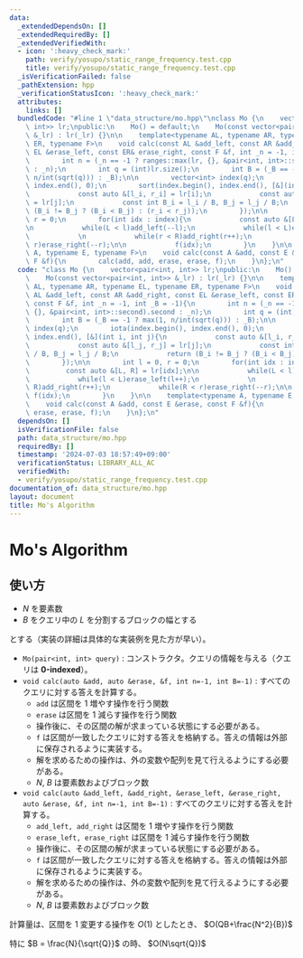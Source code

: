 ```yaml
---
data:
  _extendedDependsOn: []
  _extendedRequiredBy: []
  _extendedVerifiedWith:
  - icon: ':heavy_check_mark:'
    path: verify/yosupo/static_range_frequency.test.cpp
    title: verify/yosupo/static_range_frequency.test.cpp
  _isVerificationFailed: false
  _pathExtension: hpp
  _verificationStatusIcon: ':heavy_check_mark:'
  attributes:
    links: []
  bundledCode: "#line 1 \"data_structure/mo.hpp\"\nclass Mo {\n    vector<pair<int,\
    \ int>> lr;\npublic:\n    Mo() = default;\n    Mo(const vector<pair<int, int>>\
    \ &_lr) : lr(_lr) {}\n\n    template<typename AL, typename AR, typename EL, typename\
    \ ER, typename F>\n    void calc(const AL &add_left, const AR &add_right, const\
    \ EL &erase_left, const ER& erase_right, const F &f, int _n = -1, int _B = -1){\n\
    \        int n = (_n == -1 ? ranges::max(lr, {}, &pair<int, int>::second).second\
    \ : _n);\n        int q = (int)lr.size();\n        int B = (_B == -1 ? max(1,\
    \ n/int(sqrt(q))) : _B);\n\n        vector<int> index(q);\n        iota(index.begin(),\
    \ index.end(), 0);\n        sort(index.begin(), index.end(), [&](int i, int j){\n\
    \            const auto &[l_i, r_i] = lr[i];\n            const auto &[l_j, r_j]\
    \ = lr[j];\n            const int B_i = l_i / B, B_j = l_j / B;\n            return\
    \ (B_i != B_j ? (B_i < B_j) : (r_i < r_j));\n        });\n\n        int l = 0,\
    \ r = 0;\n        for(int idx : index){\n            const auto &[L, R] = lr[idx];\n\
    \n            while(L < l)add_left(--l);\n            while(l < L)erase_left(l++);\n\
    \            \n            while(r < R)add_right(r++);\n            while(R <\
    \ r)erase_right(--r);\n\n            f(idx);\n        }\n    }\n\n    template<typename\
    \ A, typename E, typename F>\n    void calc(const A &add, const E &erase, const\
    \ F &f){\n        calc(add, add, erase, erase, f);\n    }\n};\n"
  code: "class Mo {\n    vector<pair<int, int>> lr;\npublic:\n    Mo() = default;\n\
    \    Mo(const vector<pair<int, int>> &_lr) : lr(_lr) {}\n\n    template<typename\
    \ AL, typename AR, typename EL, typename ER, typename F>\n    void calc(const\
    \ AL &add_left, const AR &add_right, const EL &erase_left, const ER& erase_right,\
    \ const F &f, int _n = -1, int _B = -1){\n        int n = (_n == -1 ? ranges::max(lr,\
    \ {}, &pair<int, int>::second).second : _n);\n        int q = (int)lr.size();\n\
    \        int B = (_B == -1 ? max(1, n/int(sqrt(q))) : _B);\n\n        vector<int>\
    \ index(q);\n        iota(index.begin(), index.end(), 0);\n        sort(index.begin(),\
    \ index.end(), [&](int i, int j){\n            const auto &[l_i, r_i] = lr[i];\n\
    \            const auto &[l_j, r_j] = lr[j];\n            const int B_i = l_i\
    \ / B, B_j = l_j / B;\n            return (B_i != B_j ? (B_i < B_j) : (r_i < r_j));\n\
    \        });\n\n        int l = 0, r = 0;\n        for(int idx : index){\n   \
    \         const auto &[L, R] = lr[idx];\n\n            while(L < l)add_left(--l);\n\
    \            while(l < L)erase_left(l++);\n            \n            while(r <\
    \ R)add_right(r++);\n            while(R < r)erase_right(--r);\n\n           \
    \ f(idx);\n        }\n    }\n\n    template<typename A, typename E, typename F>\n\
    \    void calc(const A &add, const E &erase, const F &f){\n        calc(add, add,\
    \ erase, erase, f);\n    }\n};\n"
  dependsOn: []
  isVerificationFile: false
  path: data_structure/mo.hpp
  requiredBy: []
  timestamp: '2024-07-03 18:57:49+09:00'
  verificationStatus: LIBRARY_ALL_AC
  verifiedWith:
  - verify/yosupo/static_range_frequency.test.cpp
documentation_of: data_structure/mo.hpp
layout: document
title: Mo's Algorithm
---
```


# Mo's Algorithm

## 使い方

- $N$ を要素数
- $B$ をクエリ中の $L$ を分割するブロックの幅とする

とする（実装の詳細は具体的な実装例を見た方が早い）。

- ``Mo(pair<int, int> query)`` : コンストラクタ。クエリの情報を与える（クエリは **0-indexed**）。
- ``void calc(auto &add, auto &erase, &f, int n=-1, int B=-1)`` : すべてのクエリに対する答えを計算する。
  - ``add`` は区間を $1$ 増やす操作を行う関数
  - ``erase`` は区間を $1$ 減らす操作を行う関数
  - 操作後に、その区間の解が求まっている状態にする必要がある。
  - ``f`` は区間が一致したクエリに対する答えを格納する。答えの情報は外部に保存されるように実装する。
  - 解を求めるための操作は、外の変数や配列を見て行えるようにする必要がある。
  - $N$, $B$ は要素数およびブロック数
- ``void calc(auto &add_left, &add_right, &erase_left, &erase_right, auto &erase, &f, int n=-1, int B=-1)`` : すべてのクエリに対する答えを計算する。
  - ``add_left, add_right`` は区間を $1$ 増やす操作を行う関数
  - ``erase_left, erase_right`` は区間を $1$ 減らす操作を行う関数
  - 操作後に、その区間の解が求まっている状態にする必要がある。
  - ``f`` は区間が一致したクエリに対する答えを格納する。答えの情報は外部に保存されるように実装する。
  - 解を求めるための操作は、外の変数や配列を見て行えるようにする必要がある。
  - $N$, $B$ は要素数およびブロック数

計算量は、区間を $1$ 変更する操作を $O(1)$ としたとき、 $O(QB+\frac{N^2}{B})$

特に $B = \frac{N}{\sqrt{Q}}$ の時、 $O(N\sqrt{Q})$
